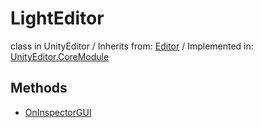 # LightEditor
class in UnityEditor
 / Inherits from: <a href="https://docs.unity3d.com/6000.0/Documentation/ScriptReference/Editor.html" target="_blank">Editor</a> / Implemented in: <a href="https://docs.unity3d.com/6000.0/Documentation/ScriptReference/UnityEditor.CoreModule.html" target="_blank">UnityEditor.CoreModule</a>
## Methods
- <a href="https://docs.unity3d.com/6000.0/Documentation/ScriptReference/LightEditor.OnInspectorGUI.html" target="_blank">OnInspectorGUI</a>
